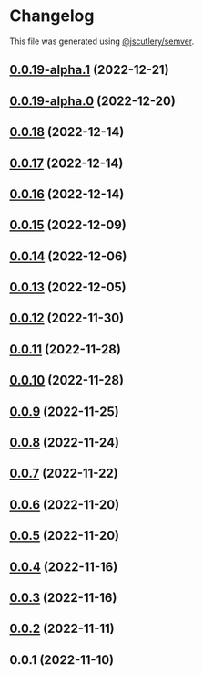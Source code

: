 # Changelog

This file was generated using [@jscutlery/semver](https://github.com/jscutlery/semver).

## [0.0.19-alpha.1](https://github.com/otwld/ecosystem/compare/apps-otwld-fr-0.0.19-alpha.0...apps-otwld-fr-0.0.19-alpha.1) (2022-12-21)



## [0.0.19-alpha.0](https://github.com/otwld/ecosystem/compare/apps-otwld-fr-0.0.18...apps-otwld-fr-0.0.19-alpha.0) (2022-12-20)



## [0.0.18](https://github.com/otwld/ecosystem/compare/apps-otwld-fr-0.0.17...apps-otwld-fr-0.0.18) (2022-12-14)



## [0.0.17](https://github.com/otwld/ecosystem/compare/apps-otwld-fr-0.0.16...apps-otwld-fr-0.0.17) (2022-12-14)



## [0.0.16](https://github.com/otwld/ecosystem/compare/apps-otwld-fr-0.0.15...apps-otwld-fr-0.0.16) (2022-12-14)



## [0.0.15](https://github.com/otwld/ecosystem/compare/apps-otwld-fr-0.0.14...apps-otwld-fr-0.0.15) (2022-12-09)



## [0.0.14](https://github.com/otwld/ecosystem/compare/apps-otwld-fr-0.0.13...apps-otwld-fr-0.0.14) (2022-12-06)



## [0.0.13](https://github.com/otwld/ecosystem/compare/apps-otwld-fr-0.0.12...apps-otwld-fr-0.0.13) (2022-12-05)



## [0.0.12](https://github.com/otwld/ecosystem/compare/apps-otwld-fr-0.0.11...apps-otwld-fr-0.0.12) (2022-11-30)



## [0.0.11](https://github.com/otwld/ecosystem/compare/apps-otwld-fr-0.0.10...apps-otwld-fr-0.0.11) (2022-11-28)



## [0.0.10](https://github.com/otwld/ecosystem/compare/apps-otwld-fr-0.0.9...apps-otwld-fr-0.0.10) (2022-11-28)



## [0.0.9](https://github.com/otwld/ecosystem/compare/apps-otwld-fr-0.0.8...apps-otwld-fr-0.0.9) (2022-11-25)



## [0.0.8](https://github.com/otwld/ecosystem/compare/apps-otwld-fr-0.0.7...apps-otwld-fr-0.0.8) (2022-11-24)



## [0.0.7](https://github.com/otwld/ecosystem/compare/apps-otwld-fr-0.0.6...apps-otwld-fr-0.0.7) (2022-11-22)



## [0.0.6](https://github.com/otwld/ecosystem/compare/apps-otwld-fr-0.0.5...apps-otwld-fr-0.0.6) (2022-11-20)



## [0.0.5](https://github.com/otwld/ecosystem/compare/apps-otwld-fr-0.0.4...apps-otwld-fr-0.0.5) (2022-11-20)



## [0.0.4](https://github.com/otwld/ecosystem/compare/apps-otwld-fr-0.0.3...apps-otwld-fr-0.0.4) (2022-11-16)



## [0.0.3](https://github.com/otwld/ecosystem/compare/apps-otwld-fr-0.0.2...apps-otwld-fr-0.0.3) (2022-11-16)



## [0.0.2](https://github.com/otwld/ecosystem/compare/apps-otwld-fr-0.0.1...apps-otwld-fr-0.0.2) (2022-11-11)



## 0.0.1 (2022-11-10)
